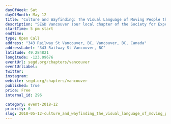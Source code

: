 ```yaml
---
dayOfWeek: Sat
dayOfMonth: May 12
title: "Culture and Wayfinding: The Visual Language of Moving People through Space"
description: "SEGD Vancouver (our local chapter of the Society for Experiential Graphic Design) will review the principles of wayfinding and explore the cultural implications of the language of signage, iconography and message in built environments.<br> By SEGD Vancouver and SubCulture at Creative Coworkers."
startTime: 5 pm start 
endTime: 
type: Open Call
address: "343 Railway St Vancouver, BC, Vancouver, BC, Canada"
addressLabel: "343 Railway St Vancouver, BC"
latitude: 49.284821
longitude: -123.09676
eventUrl: segd.org/chapters/vancouver
eventUrlLabel: 
twitter: 
instagram: 
website: segd.org/chapters/vancouver
published: true
price: Free
internal_id: 296

category: event-2018-12
priority: 0
slug: 2018-05-12-culture_and_wayfinding_the_visual_language_of_moving_people_through_space
---
```

